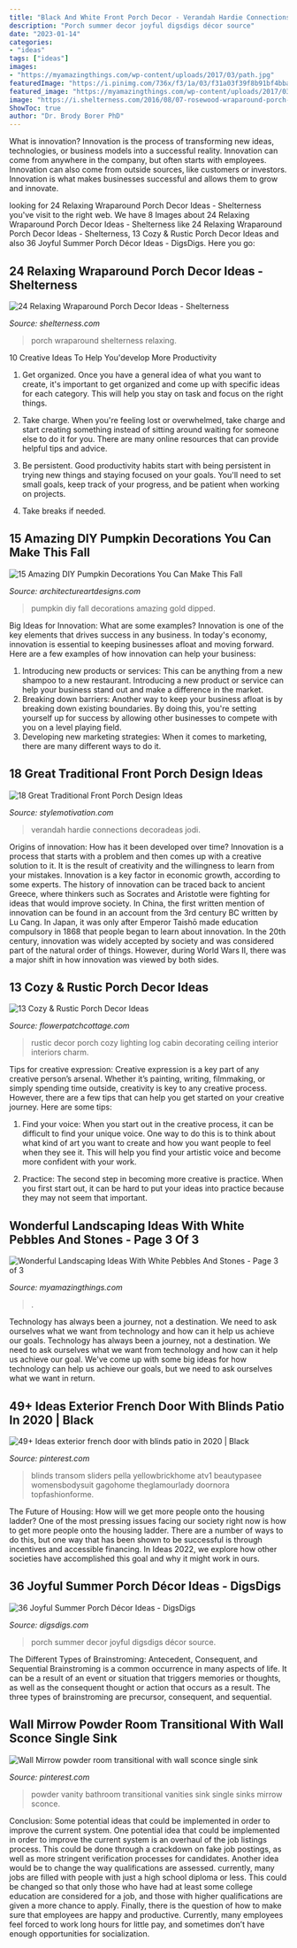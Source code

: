 ```yaml
---
title: "Black And White Front Porch Decor - Verandah Hardie Connections Decoradeas Jodi"
description: "Porch summer decor joyful digsdigs décor source"
date: "2023-01-14"
categories:
- "ideas"
tags: ["ideas"]
images:
- "https://myamazingthings.com/wp-content/uploads/2017/03/path.jpg"
featuredImage: "https://i.pinimg.com/736x/f3/1a/03/f31a03f39f8b91bf4bbafde73e77d0ce.jpg"
featured_image: "https://myamazingthings.com/wp-content/uploads/2017/03/path.jpg"
image: "https://i.shelterness.com/2016/08/07-rosewood-wraparound-porch-with-chairs-and-a-large-planter.jpg"
ShowToc: true
author: "Dr. Brody Borer PhD"
---
```



What is innovation?
Innovation is the process of transforming new ideas, technologies, or business models into a successful reality. Innovation can come from anywhere in the company, but often starts with employees. Innovation can also come from outside sources, like customers or investors. Innovation is what makes businesses successful and allows them to grow and innovate.

	

		
looking for 24 Relaxing Wraparound Porch Decor Ideas - Shelterness you've visit to the right web. We have 8 Images about 24 Relaxing Wraparound Porch Decor Ideas - Shelterness like 24 Relaxing Wraparound Porch Decor Ideas - Shelterness, 13 Cozy &amp; Rustic Porch Decor Ideas and also 36 Joyful Summer Porch Décor Ideas - DigsDigs. Here you go:
		
    
## 24 Relaxing Wraparound Porch Decor Ideas - Shelterness

<img loading=lazy src="https://i.shelterness.com/2016/08/07-rosewood-wraparound-porch-with-chairs-and-a-large-planter.jpg" onerror="this.onerror=null;this.src='https://tse4.mm.bing.net/th?id=OIP._mR0OUx5VZ2cv4qIGeTNnAHaLH&amp;pid=15.1';" alt="24 Relaxing Wraparound Porch Decor Ideas - Shelterness">

_Source: shelterness.com_

>porch wraparound shelterness relaxing. 

	

10 Creative Ideas To Help You'develop More Productivity
1. Get organized. Once you have a general idea of what you want to create, it's important to get organized and come up with specific ideas for each category. This will help you stay on task and focus on the right things.
2. Take charge. When you're feeling lost or overwhelmed, take charge and start creating something instead of sitting around waiting for someone else to do it for you. There are many online resources that can provide helpful tips and advice.

3. Be persistent. Good productivity habits start with being persistent in trying new things and staying focused on your goals. You'll need to set small goals, keep track of your progress, and be patient when working on projects.

4. Take breaks if needed.

    
## 15 Amazing DIY Pumpkin Decorations You Can Make This Fall

<img loading=lazy src="https://www.architectureartdesigns.com/wp-content/uploads/2016/10/15-Amazing-DIY-Pumpkin-Decorations-You-Can-Make-This-Fall-3.jpg" onerror="this.onerror=null;this.src='https://tse4.mm.bing.net/th?id=OIP.NtnZB7ypzHWrY3SZScTTZwHaKy&amp;pid=15.1';" alt="15 Amazing DIY Pumpkin Decorations You Can Make This Fall">

_Source: architectureartdesigns.com_

>pumpkin diy fall decorations amazing gold dipped. 

	

Big Ideas for Innovation: What are some examples?
Innovation is one of the key elements that drives success in any business. In today's economy, innovation is essential to keeping businesses afloat and moving forward. Here are a few examples of how innovation can help your business: 
1. Introducing new products or services: This can be anything from a new shampoo to a new restaurant. Introducing a new product or service can help your business stand out and make a difference in the market. 
2. Breaking down barriers: Another way to keep your business afloat is by breaking down existing boundaries. By doing this, you're setting yourself up for success by allowing other businesses to compete with you on a level playing field. 
3. Developing new marketing strategies: When it comes to marketing, there are many different ways to do it.

    
## 18 Great Traditional Front Porch Design Ideas

<img loading=lazy src="https://www.stylemotivation.com/wp-content/uploads/2013/11/19-Great-Traditional-Front-Porch-Design-Ideas-15.jpg" onerror="this.onerror=null;this.src='https://tse2.mm.bing.net/th?id=OIP.triQd40ZKwV1u8235fqkjgAAAA&amp;pid=15.1';" alt="18 Great Traditional Front Porch Design Ideas">

_Source: stylemotivation.com_

>verandah hardie connections decoradeas jodi. 

	

Origins of innovation: How has it been developed over time?
Innovation is a process that starts with a problem and then comes up with a creative solution to it. It is the result of creativity and the willingness to learn from your mistakes. Innovation is a key factor in economic growth, according to some experts. The history of innovation can be traced back to ancient Greece, where thinkers such as Socrates and Aristotle were fighting for ideas that would improve society. In China, the first written mention of innovation can be found in an account from the 3rd century BC written by Lu Cang. In Japan, it was only after Emperor Taishō made education compulsory in 1868 that people began to learn about innovation. In the 20th century, innovation was widely accepted by society and was considered part of the natural order of things. However, during World Wars II, there was a major shift in how innovation was viewed by both sides.

    
## 13 Cozy &amp; Rustic Porch Decor Ideas

<img loading=lazy src="http://flowerpatchcottage.com/wp-content/uploads/2018/02/log-home-interior-decorating-ideas-25-best-ideas-about-log-home-interiors-on-pinterest-cabin-ideas-decor-1-768x1315.jpg" onerror="this.onerror=null;this.src='https://tse3.mm.bing.net/th?id=OIP.gxtvVLVYKJYy7gIXkS-ThQHaMq&amp;pid=15.1';" alt="13 Cozy &amp; Rustic Porch Decor Ideas">

_Source: flowerpatchcottage.com_

>rustic decor porch cozy lighting log cabin decorating ceiling interior interiors charm. 

	

Tips for creative expression:
Creative expression is a key part of any creative person’s arsenal. Whether it’s painting, writing, filmmaking, or simply spending time outside, creativity is key to any creative process. However, there are a few tips that can help you get started on your creative journey. Here are some tips:
1. Find your voice: When you start out in the creative process, it can be difficult to find your unique voice. One way to do this is to think about what kind of art you want to create and how you want people to feel when they see it. This will help you find your artistic voice and become more confident with your work.

2. Practice: The second step in becoming more creative is practice. When you first start out, it can be hard to put your ideas into practice because they may not seem that important.

    
## Wonderful Landscaping Ideas With White Pebbles And Stones - Page 3 Of 3

<img loading=lazy src="https://myamazingthings.com/wp-content/uploads/2017/03/path.jpg" onerror="this.onerror=null;this.src='https://tse4.mm.bing.net/th?id=OIP.JI40F9dl4A3Y2w14ZxKyXQHaFj&amp;pid=15.1';" alt="Wonderful Landscaping Ideas With White Pebbles And Stones - Page 3 of 3">

_Source: myamazingthings.com_

>. 

	

Technology has always been a journey, not a destination. We need to ask ourselves what we want from technology and how can it help us achieve our goals.
Technology has always been a journey, not a destination. We need to ask ourselves what we want from technology and how can it help us achieve our goal. We've come up with some big ideas for how technology can help us achieve our goals, but we need to ask ourselves what we want in return.

    
## 49+ Ideas Exterior French Door With Blinds Patio In 2020 | Black

<img loading=lazy src="https://i.pinimg.com/736x/f3/1a/03/f31a03f39f8b91bf4bbafde73e77d0ce.jpg" onerror="this.onerror=null;this.src='https://tse2.mm.bing.net/th?id=OIP.zMTEoXNGcsstSQyX136dRQAAAA&amp;pid=15.1';" alt="49+ Ideas exterior french door with blinds patio in 2020 | Black">

_Source: pinterest.com_

>blinds transom sliders pella yellowbrickhome atv1 beautypasee womensbodysuit gagohome theglamourlady doornora topfashionforme. 

	

The Future of Housing: How will we get more people onto the housing ladder?
One of the most pressing issues facing our society right now is how to get more people onto the housing ladder. There are a number of ways to do this, but one way that has been shown to be successful is through incentives and accessible financing. In Ideas 2022, we explore how other societies have accomplished this goal and why it might work in ours.

    
## 36 Joyful Summer Porch Décor Ideas - DigsDigs

<img loading=lazy src="http://www.digsdigs.com/photos/joyful-summer-porch-decor-ideas-21.jpg" onerror="this.onerror=null;this.src='https://tse4.mm.bing.net/th?id=OIP.K013VKJwu1ic1hb0O5IzRAHaJ4&amp;pid=15.1';" alt="36 Joyful Summer Porch Décor Ideas - DigsDigs">

_Source: digsdigs.com_

>porch summer decor joyful digsdigs décor source. 

	

The Different Types of Brainstroming: Antecedent, Consequent, and Sequential
Brainstroming is a common occurrence in many aspects of life. It can be a result of an event or situation that triggers memories or thoughts, as well as the consequent thought or action that occurs as a result. The three types of brainstroming are precursor, consequent, and sequential.

    
## Wall Mirrow Powder Room Transitional With Wall Sconce Single Sink

<img loading=lazy src="https://i.pinimg.com/736x/14/21/63/142163db693ef9f67c0d5f7ad6716c26.jpg" onerror="this.onerror=null;this.src='https://tse1.mm.bing.net/th?id=OIP.C7fxmg9CnBMuH405Gb6LWgHaKk&amp;pid=15.1';" alt="Wall Mirrow powder room transitional with wall sconce single sink">

_Source: pinterest.com_

>powder vanity bathroom transitional vanities sink single sinks mirrow sconce. 

	

Conclusion: Some potential ideas that could be implemented in order to improve the current system.
One potential idea that could be implemented in order to improve the current system is an overhaul of the job listings process. This could be done through a crackdown on fake job postings, as well as more stringent verification processes for candidates. Another idea would be to change the way qualifications are assessed. currently, many jobs are filled with people with just a high school diploma or less. This could be changed so that only those who have had at least some college education are considered for a job, and those with higher qualifications are given a more chance to apply. Finally, there is the question of how to make sure that employees are happy and productive. Currently, many employees feel forced to work long hours for little pay, and sometimes don’t have enough opportunities for socialization.

